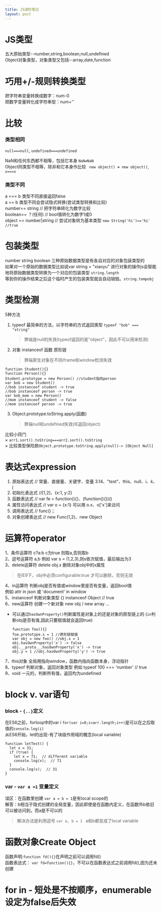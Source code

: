 ```yaml
---
title: JS进阶笔记
layout: post
---
```


# JS类型  
五大原始类型--number,string,boolean,null,undefined  
Object对象类型，对象类型又包括--array,date,function

# 巧用+/-规则转换类型
把字符串变量转换成数字：num-0  
把数字变量转化成字符串型：num+''　　
# 比较
### 类型相同  
`null===null`, `undefined===undefined`  

NaN和任何东西都不相等，包括它本身  ```NaN≠NaN```  
Object同类型不相等，除非和它本身作比较 ``` new object() ≠ new object()```, ```x===x```  
### 类型不同
a === b 类型不同直接返回false  
a  == b 类型不同会尝试隐式转换(尝试类型转换和比较)  
    number== string // 把字符串转化为数字比较  
    boolean== ？(任何) // bool值转化为数字1或0  
    object == number|string // 尝试对象转为基本类型 
```new String('hi')=='hi' //true```  

# 包装类型
number string boolean 三种原始数据类型是有各自对应的对象包装类型的  
如果对一个原始的数据类型比如说var string = "xiaoyu" 进行对象的操作js会智能地将原始数据类型转换为一个对应的包装类型  ```string.length```  
等到你的操作结束之后这个临时产生的包装类型就会自动销毁。```string.tempobj```

# 类型检测
5种方法  
1. typeof 最简单的方法，以字符串的方式返回类型 `typeof "bob" === "string"`  

    > 弊端是null的失效(typeof返回的是"object"，因此不可以用来检测)  

2. 对象 instanceof 函数 原形链  

    > 弊端原生对象在不同iframe和window检测失效  

```
function Student(){}
function Person(){}
Student.prototype = new Person() //student指向person
var bob = new Student()
//bob instanceof student -> true
//bob instanceof person -> true
var bob_mom = new Person()
//mom instanceof student -> false
//mom instanceof person -> true
```
3. Object.prototype.toString.apply(函数)
    > 弊端null和undefined失效(IE返回object)

比较小窍门  
× ```arr1.sort().toString===arr2.sort().toString```  
× 比较类型保险款```Object.prototype.toString.apply(null)-> [Object Null]```

# 表达式expression
1. 原始表达式 // 常量、直接量、关键字、变量 3.14、"test"、this、null、i、k、j
2. 初始化表达式 //[1,2]、{x:1, y:2}
3. 函数表达式 //  var fe = function(){}、(function(){})()
4. 属性访问表达式 //  var o = {x:1} 可以用 o.x、o['x']来访问
5. 调用表达式 // func()；
6. 对象创建表达式 // new Func(1,2)、new Object

# 运算符operator
1、条件运算符 c?a:b c为true 则取a,否则取b  
2、逗号运算符 a,b 例如 var s = (1,2,3),则s依次赋值，最后输出为3  
3、delete运算符 delete obj.x 删除对象obj中的x属性     
> 在IE9下，obj中必须configurable:true 才可以删除，否则无效 

4、in运算符 判断obj是否有值或window里是否有变量，返回bool值   
    例如 attr in json 或 'document' in window  
5、instanceof 判断对象类型 {} instanceof Object // true  
6、new运算符 创建一个新对象 new obj / new array ...   
* 可以通过```hasOwnProperty()```判断属性是对象上的还是对象的原型链上的 (```in```判断obj是否有值,因此只要赋值就会返回true)
    
    ```
    function foo(){}
    foo.prototype.x = 1 //原形链赋值
    var obj = new foo() //obj.x = 1
    obj.hasOwnProperty('x') -> false
    obj.__proto__.hasOwnProperty('x') -> true
    obj.y = 1 //obj.hasOwnProperty('y') -> true
    
    ```
7、this对象 全局用指向window，函数内指向函数本身，浮动指针  
8、typeof 判断对象，返回对象类型 例如 typeof 100 === 'number' // true  
9、void 一元的，判断所有值，返回均为undefined

# block v. var语句
### block - ```{..}```定义  
在ES6之前，forloop中的var i ```for(var i=0;i<arr.length;i++)```是可以在之后取值的```console.log(i)```  
从ES6开始，let的出现-有了块级作用域的概念(local variable)

```
function letTest() {
  let x = 31;
  if (true) {
    let x = 71;  // different variable
    console.log(x);  // 71
  }
  console.log(x);  // 31
}
```
### var - ```var a =1``` 变量定义
误区：在函数里创建 ```var a = b = 1```是有local scope的  
解答：b相当于隐式创建的全局变量，因此即使是在函数内定义，在函数外b依旧可以被访问到，而a是不可以的  

> 解决办法是利用逗号 ```var a, b = 1 ``` a和b都变成了local variable

# 函数对象Create Object
函数声明:`function fd(){}`在声明之前可以调用fd()  
函数表达式： `var fd=function(){}`，不可以在函数表达式之前调用fd(),因为还未创建

# for in - 短处是不按顺序，enumerable设定为false后失效


